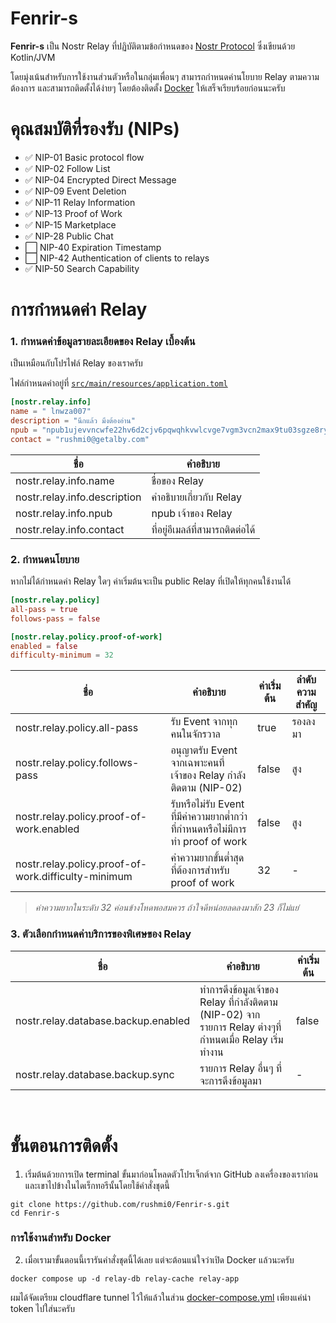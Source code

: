# Fenrir-s

**Fenrir-s** เป็น Nostr Relay ที่ปฏิบัติตามข้อกำหนดของ [Nostr Protocol](https://github.com/nostr-protocol/nips) ซึ่งเขียนด้วย Kotlin/JVM

โดยมุ่งเน้นสำหรับการใช้งานส่วนตัวหรือในกลุ่มเพื่อนๆ สามารถกำหนดค่านโยบาย Relay ตามความต้องการ และสามารถติดตั้งได้ง่ายๆ
โดยต้องติดตั้ง [Docker](https://www.docker.com/products/docker-desktop/) ให้เสร็จเรียบร้อยก่อนนะครับ

# คุณสมบัติที่รองรับ (NIPs)

- ✅ NIP-01 Basic protocol flow
- ✅ NIP-02 Follow List
- ✅ NIP-04 Encrypted Direct Message
- ✅ NIP-09 Event Deletion
- ✅ NIP-11 Relay Information
- ✅ NIP-13 Proof of Work
- ✅ NIP-15 Marketplace
- ✅ NIP-28 Public Chat
- ⬜ NIP-40 Expiration Timestamp
- ⬜ NIP-42 Authentication of clients to relays
- ✅ NIP-50 Search Capability

# การกำหนดค่า Relay

### 1. กำหนดค่าข้อมูลรายละเอียดของ Relay เบื้องต้น

เป็นเหมือนกับโปรไฟล์ Relay ของเราครับ

ไฟล์กำหนดค่าอยู่ที่ [`src/main/resources/application.toml`](src/main/resources/application.toml)

```toml
[nostr.relay.info]
name = " lnwza007"
description = "นึกแล้ว มึงต้องอ่าน"
npub = "npub1ujevvncwfe22hv6d2cjv6pqwqhkvwlcvge7vgm3vcn2max9tu03sgze8ry"
contact = "rushmi0@getalby.com"
```

| ชื่อ                         | คำอธิบาย                         |
|------------------------------|----------------------------------|
| nostr.relay.info.name        | ชื่อของ Relay                    |
| nostr.relay.info.description | คำอธิบายเกี่ยวกับ Relay          |
| nostr.relay.info.npub        | npub เจ้าของ Relay               |
| nostr.relay.info.contact     | ที่อยู่อีเมลล์ที่สามารถติดต่อได้ |

### 2. กำหนดนโยบาย

หากไม่ได้กำหนดค่า Relay ใดๆ ค่าเริ่มต้นจะเป็น public Relay ที่เปิดให้ทุกคนใช้งานได้

```toml
[nostr.relay.policy]
all-pass = true
follows-pass = false

[nostr.relay.policy.proof-of-work]
enabled = false
difficulty-minimum = 32
```

| ชื่อ                                                | คำอธิบาย                                                                       | ค่าเริ่มต้น | ลำดับความสำคัญ |
|-----------------------------------------------------|--------------------------------------------------------------------------------|-------------|----------------|
| nostr.relay.policy.all-pass                         | รับ Event จากทุกคนในจักรวาล                                                    | true        | รองลงมา        |
| nostr.relay.policy.follows-pass                     | อนุญาตรับ Event จากเฉพาะคนที่เจ้าของ Relay กำลังติดตาม (NIP-02)                | false       | สูง            |
| nostr.relay.policy.proof-of-work.enabled            | รับหรือไม่รับ Event ที่มีค่าความยากต่ำกว่าที่กำหนดหรือไม่มีการทำ proof of work | false       | สูง            |
| nostr.relay.policy.proof-of-work.difficulty-minimum | ค่าความยากขั้นต่ำสุดที่ต้องการสำหรับ proof of work                             | 32          | -              |

> _ค่าความยากในระดับ 32 ค่อนข้างโหดพอสมควร ถ้าใจดีหน่อยลดลงมาสัก 23 ก็ไม่แย่_

### 3. ตัวเลือกกำหนดค่าบริการของพิเศษของ Relay

| ชื่อ                                | คำอธิบาย                                                                                                | ค่าเริ่มต้น |
|-------------------------------------|---------------------------------------------------------------------------------------------------------|-------------|
| nostr.relay.database.backup.enabled | ทำการดึงข้อมูลเจ้าของ Relay ที่กำลังติดตาม (NIP-02) จากรายการ Relay ต่างๆที่กำหนดเมื่อ Relay เริ่มทำงาน | false       |
| nostr.relay.database.backup.sync    | รายการ Relay อื่นๆ ที่จะการดึงข้อมูลมา                                                                  | -           |

<br>

# ขั้นตอนการติดตั้ง

1. เริ่มต้นด้วยการเปิด terminal ขั้นมาก่อนโหลดตัวโปรเจ็กต์จาก GitHub ลงเครื่องของเราก่อน
   และเขาไปข้างในไดเร็กทอรีนั้นโดยใช้คำสั่งชุดนี้

```shell
git clone https://github.com/rushmi0/Fenrir-s.git
cd Fenrir-s
````

### การใช้งานสำหรับ Docker

2. เมื่อเรามาขั้นตอนนี้เรารันคำสั่งชุดนี้ได้เลย แต่จะต้อนแน่ใจว่าเปิด Docker แล้วนะครับ

```shell
docker compose up -d relay-db relay-cache relay-app
```

ผมได้จัดเตรียม cloudflare tunnel ไว้ให้แล้วในส่วน [docker-compose.yml](docker-compose.yml) เพียงแค่นำ token ไปใส่นะครับ

